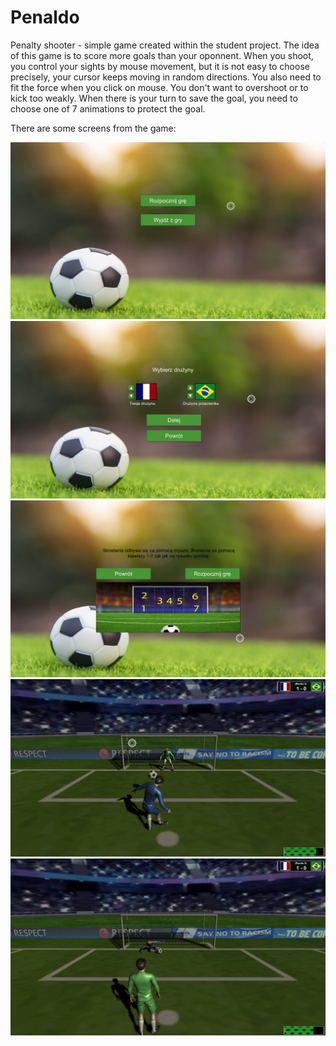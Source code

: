 # Penaldo
Penalty shooter - simple game created within the student project. The idea of this game is to score more goals than your oponnent. When you shoot, you control your sights by mouse movement, but it is not easy to choose precisely, your cursor keeps moving in random directions. You also need to fit the force when you click on mouse. You don't want to overshoot or to kick too weakly. When there is your turn to save the goal, you need to choose one of 7 animations to protect the goal.

There are some screens from the game:

![plot](./images/Clipboard01.jpg)
![plot](./images/Clipboard02.jpg)
![plot](./images/Clipboard03.jpg)
![plot](./images/Clipboard05.jpg)
![plot](./images/Clipboard06.jpg)
